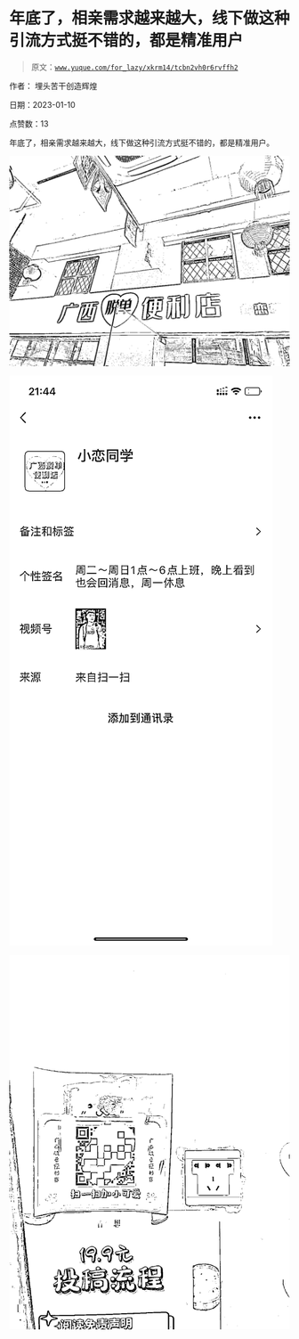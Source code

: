 # 年底了，相亲需求越来越大，线下做这种引流方式挺不错的，都是精准用户

> 原文：[`www.yuque.com/for_lazy/xkrm14/tcbn2vh0r6rvffh2`](https://www.yuque.com/for_lazy/xkrm14/tcbn2vh0r6rvffh2)

作者： 埋头苦干创造辉煌 

日期：2023-01-10 

点赞数：13 

年底了，相亲需求越来越大，线下做这种引流方式挺不错的，都是精准用户。 

![](img/fdca337370afc3a8a927f1ef7fdb2082.png) 

![](img/178c1e7ac2f1d478bbb1deeb56407737.png) 

![](img/5046d174e5fe473033c7f1c8f6ba085c.png) 

